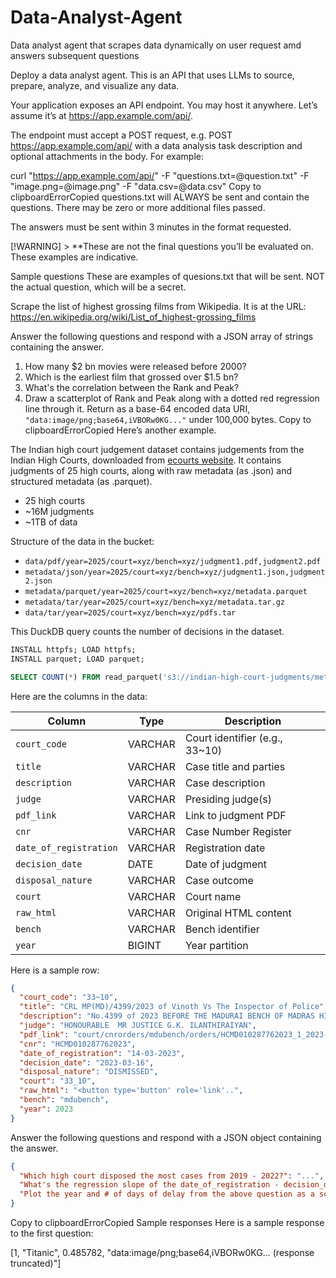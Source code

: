 # Data-Analyst-Agent
Data analyst agent that scrapes data dynamically on user request amd answers subsequent questions


Deploy a data analyst agent. This is an API that uses LLMs to source, prepare, analyze, and visualize any data.

Your application exposes an API endpoint. You may host it anywhere. Let’s assume it’s at https://app.example.com/api/.

The endpoint must accept a POST request, e.g. POST https://app.example.com/api/ with a data analysis task description and optional attachments in the body. For example:

curl "https://app.example.com/api/" -F "questions.txt=@question.txt" -F "image.png=@image.png" -F "data.csv=@data.csv"
Copy to clipboardErrorCopied
questions.txt will ALWAYS be sent and contain the questions. There may be zero or more additional files passed.

The answers must be sent within 3 minutes in the format requested.

[!WARNING] > **These are not the final questions you’ll be evaluated on. These examples are indicative.

Sample questions
These are examples of quesions.txt that will be sent. NOT the actual question, which will be a secret.

Scrape the list of highest grossing films from Wikipedia. It is at the URL:
https://en.wikipedia.org/wiki/List_of_highest-grossing_films

Answer the following questions and respond with a JSON array of strings containing the answer.

1. How many $2 bn movies were released before 2000?
2. Which is the earliest film that grossed over $1.5 bn?
3. What's the correlation between the Rank and Peak?
4. Draw a scatterplot of Rank and Peak along with a dotted red regression line through it.
   Return as a base-64 encoded data URI, `"data:image/png;base64,iVBORw0KG..."` under 100,000 bytes.
Copy to clipboardErrorCopied
Here’s another example.

The Indian high court judgement dataset contains judgements from the Indian High Courts, downloaded from [ecourts website](https://judgments.ecourts.gov.in/). It contains judgments of 25 high courts, along with raw metadata (as .json) and structured metadata (as .parquet).

- 25 high courts
- ~16M judgments
- ~1TB of data

Structure of the data in the bucket:

- `data/pdf/year=2025/court=xyz/bench=xyz/judgment1.pdf,judgment2.pdf`
- `metadata/json/year=2025/court=xyz/bench=xyz/judgment1.json,judgment2.json`
- `metadata/parquet/year=2025/court=xyz/bench=xyz/metadata.parquet`
- `metadata/tar/year=2025/court=xyz/bench=xyz/metadata.tar.gz`
- `data/tar/year=2025/court=xyz/bench=xyz/pdfs.tar`

This DuckDB query counts the number of decisions in the dataset.

```sql
INSTALL httpfs; LOAD httpfs;
INSTALL parquet; LOAD parquet;

SELECT COUNT(*) FROM read_parquet('s3://indian-high-court-judgments/metadata/parquet/year=*/court=*/bench=*/metadata.parquet?s3_region=ap-south-1');
```

Here are the columns in the data:

| Column                 | Type    | Description                    |
| ---------------------- | ------- | ------------------------------ |
| `court_code`           | VARCHAR | Court identifier (e.g., 33~10) |
| `title`                | VARCHAR | Case title and parties         |
| `description`          | VARCHAR | Case description               |
| `judge`                | VARCHAR | Presiding judge(s)             |
| `pdf_link`             | VARCHAR | Link to judgment PDF           |
| `cnr`                  | VARCHAR | Case Number Register           |
| `date_of_registration` | VARCHAR | Registration date              |
| `decision_date`        | DATE    | Date of judgment               |
| `disposal_nature`      | VARCHAR | Case outcome                   |
| `court`                | VARCHAR | Court name                     |
| `raw_html`             | VARCHAR | Original HTML content          |
| `bench`                | VARCHAR | Bench identifier               |
| `year`                 | BIGINT  | Year partition                 |

Here is a sample row:

```json
{
  "court_code": "33~10",
  "title": "CRL MP(MD)/4399/2023 of Vinoth Vs The Inspector of Police",
  "description": "No.4399 of 2023 BEFORE THE MADURAI BENCH OF MADRAS HIGH COURT ( Criminal Jurisdiction ) Thursday, ...",
  "judge": "HONOURABLE  MR JUSTICE G.K. ILANTHIRAIYAN",
  "pdf_link": "court/cnrorders/mdubench/orders/HCMD010287762023_1_2023-03-16.pdf",
  "cnr": "HCMD010287762023",
  "date_of_registration": "14-03-2023",
  "decision_date": "2023-03-16",
  "disposal_nature": "DISMISSED",
  "court": "33_10",
  "raw_html": "<button type='button' role='link'..",
  "bench": "mdubench",
  "year": 2023
}
```

Answer the following questions and respond with a JSON object containing the answer.

```json
{
  "Which high court disposed the most cases from 2019 - 2022?": "...",
  "What's the regression slope of the date_of_registration - decision_date by year in the court=33_10?": "...",
  "Plot the year and # of days of delay from the above question as a scatterplot with a regression line. Encode as a base64 data URI under 100,000 characters": "data:image/webp:base64,..."
}
```
Copy to clipboardErrorCopied
Sample responses
Here is a sample response to the first question:

[1, "Titanic", 0.485782, "data:image/png;base64,iVBORw0KG... (response truncated)"]

